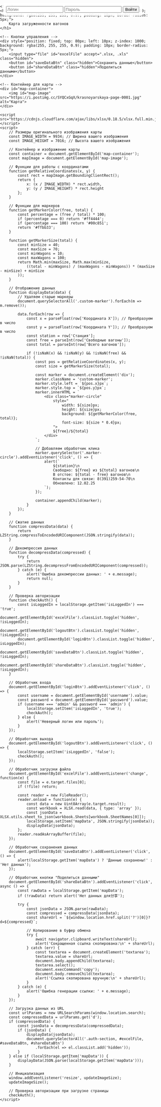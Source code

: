 <!DOCTYPE html>
<html lang="ru">
<head>
    <meta charset="UTF-8">
    <meta name="viewport" content="width=device-width, initial-scale=1.0">
    <title>Карта загруженности вагонов</title>
    <link rel="stylesheet" href="https://unpkg.com/leaflet.markercluster/dist/MarkerCluster.css" />
    <link rel="stylesheet" href="https://unpkg.com/leaflet.markercluster/dist/MarkerCluster.Default.css" />
    <script src="https://cdn.jsdelivr.net/npm/lz-string@1.4.4/libs/lz-string.min.js"></script>
    <style>
        /* Основные стили */
        body, html {
            margin: 0;
            padding: 0;
            overflow: hidden;
            font-family: Arial, sans-serif;
        }
        #map-container {
            position: relative;
            width: 100vw;
            height: 100vh;
            overflow: auto;
        }
        #map-image {
            display: block;
            width: 9934px; /* Оригинальная ширина изображения */
            height: 7016px; /* Оригинальная высота изображения */
        }
        .custom-marker {
            position: absolute;
            transform: translate(-50%, -50%);
        }
        .marker-circle {
            border-radius: 50%;
            display: flex;
            align-items: center;
            justify-content: center;
            color: black;
            font-weight: bold;
            font-family: Arial;
            box-shadow: 0 2px 5px rgba(0,0,0,0.3);
            cursor: pointer;
        }
        .auth-section {
            position: fixed;
            top: 10px;
            left: 10px;
            background: rgba(255, 255, 255, 0.9);
            padding: 10px;
            border-radius: 5px;
            z-index: 1000;
        }
        .hidden {
            display: none;
        }
    </style>
</head>
<body>
    <!-- Секция авторизации -->
    <div class="auth-section">
        <input type="text" id="username" placeholder="Логин">
        <input type="password" id="password" placeholder="Пароль">
        <button id="loginBtn">Войти</button>
        <button id="logoutBtn" class="hidden">Выйти</button>
    </div>

    <!-- Заголовок -->
    <h1 style="position: fixed; top: 10px; left: 300px; z-index: 1000; background: rgba(255, 255, 255, 0.9); padding: 10px; border-radius: 5px;">
        Карта загруженности вагонов
    </h1>

    <!-- Кнопки управления -->
    <div style="position: fixed; top: 80px; left: 10px; z-index: 1000; background: rgba(255, 255, 255, 0.9); padding: 10px; border-radius: 5px;">
        <input type="file" id="excelFile" accept=".xlsx, .xls" class="hidden">
        <button id="saveDataBtn" class="hidden">Сохранить данные</button>
        <button id="shareDataBtn" class="hidden">Поделиться данными</button>
    </div>

    <!-- Контейнер для карты -->
    <div id="map-container">
        <img id="map-image" src="https://i.postimg.cc/SYQCxGqX/krasnoyarskaya-page-0001.jpg" alt="Карта">
    </div>

    <script src="https://cdnjs.cloudflare.com/ajax/libs/xlsx/0.18.5/xlsx.full.min.js"></script>
    <script>
        // Размеры оригинального изображения карты
        const IMAGE_WIDTH = 9934; // Ширина вашего изображения
        const IMAGE_HEIGHT = 7016; // Высота вашего изображения

        // Контейнер и изображение карты
        const container = document.getElementById('map-container');
        const mapImage = document.getElementById('map-image');

        // Функции для работы с координатами
        function getRelativeCoordinates(x, y) {
            const rect = mapImage.getBoundingClientRect();
            return {
                x: (x / IMAGE_WIDTH) * rect.width,
                y: (y / IMAGE_HEIGHT) * rect.height
            };
        }

        // Функции для маркеров
        function getMarkerColor(free, total) {
            const percentage = (free / total) * 100;
            if (percentage === 0) return '#ff4444';
            if (percentage === 100) return '#00c851';
            return '#ffbb33';
        }

        function getMarkerSize(total) {
            const minSize = 40;
            const maxSize = 70;
            const minWagons = 10;
            const maxWagons = 100;
            return Math.min(maxSize, Math.max(minSize, 
                ((total - minWagons) / (maxWagons - minWagons)) * (maxSize - minSize) + minSize
            ));
        }

        // Отображение данных
        function displayData(data) {
            // Удаляем старые маркеры
            document.querySelectorAll('.custom-marker').forEach(m => m.remove());

            data.forEach(row => {
                const x = parseFloat(row['Координата X']); // Преобразуем в число
                const y = parseFloat(row['Координата Y']); // Преобразуем в число
                const station = row['Станция'];
                const free = parseInt(row['Свободные вагоны']);
                const total = parseInt(row['Всего вагонов']);

                if (!isNaN(x) && !isNaN(y) && !isNaN(free) && !isNaN(total)) {
                    const pos = getRelativeCoordinates(x, y);
                    const size = getMarkerSize(total);

                    const marker = document.createElement('div');
                    marker.className = 'custom-marker';
                    marker.style.left = `${pos.x}px`;
                    marker.style.top = `${pos.y}px`;
                    marker.innerHTML = `
                        <div class="marker-circle" 
                            style="
                                width: ${size}px;
                                height: ${size}px;
                                background: ${getMarkerColor(free, total)};
                                font-size: ${size * 0.4}px;
                            ">
                            ${free}/${total}
                        </div>
                    `;

                    // Добавляем обработчик клика
                    marker.querySelector('.marker-circle').addEventListener('click', () => {
                        alert(`
                            ${station}\n
                            Свободно: ${free} из ${total} вагонов\n
                            В отстое: ${total - free} вагонов\n
                            Контакты для связи: 8(391)259-54-70\n
                            Обновлено: 12.02.25
                        `);
                    });

                    container.appendChild(marker);
                }
            });
        }

        // Сжатие данных
        function compressData(data) {
            return LZString.compressToEncodedURIComponent(JSON.stringify(data));
        }

        // Декомпрессия данных
        function decompressData(compressed) {
            try {
                return JSON.parse(LZString.decompressFromEncodedURIComponent(compressed));
            } catch (e) {
                alert('Ошибка декомпрессии данных: ' + e.message);
                return null;
            }
        }

        // Проверка авторизации
        function checkAuth() {
            const isLoggedIn = localStorage.getItem('isLoggedIn') === 'true';
            document.getElementById('excelFile').classList.toggle('hidden', !isLoggedIn);
            document.getElementById('logoutBtn').classList.toggle('hidden', !isLoggedIn);
            document.getElementById('loginBtn').classList.toggle('hidden', isLoggedIn);
            document.getElementById('saveDataBtn').classList.toggle('hidden', !isLoggedIn);
            document.getElementById('shareDataBtn').classList.toggle('hidden', !isLoggedIn);
        }

        // Обработчик входа
        document.getElementById('loginBtn').addEventListener('click', () => {
            const username = document.getElementById('username').value;
            const password = document.getElementById('password').value;
            if (username === 'admin' && password === 'admin') {
                localStorage.setItem('isLoggedIn', 'true');
                checkAuth();
            } else {
                alert('Неверный логин или пароль');
            }
        });

        // Обработчик выхода
        document.getElementById('logoutBtn').addEventListener('click', () => {
            localStorage.setItem('isLoggedIn', 'false');
            checkAuth();
        });

        // Обработчик загрузки файла
        document.getElementById('excelFile').addEventListener('change', function(e) {
            const file = e.target.files[0];
            if (!file) return;

            const reader = new FileReader();
            reader.onload = function(e) {
                const data = new Uint8Array(e.target.result);
                const workbook = XLSX.read(data, { type: 'array' });
                const jsonData = XLSX.utils.sheet_to_json(workbook.Sheets[workbook.SheetNames[0]]);
                localStorage.setItem('mapData', JSON.stringify(jsonData));
                displayData(jsonData);
            };
            reader.readAsArrayBuffer(file);
        });

        // Обработчик сохранения данных
        document.getElementById('saveDataBtn').addEventListener('click', () => {
            alert(localStorage.getItem('mapData') ? 'Данные сохранены!' : 'Нет данных');
        });

        // Обработчик кнопки "Поделиться данными"
        document.getElementById('shareDataBtn').addEventListener('click', async () => {
            const rawData = localStorage.getItem('mapData');
            if (!rawData) return alert('Нет данных для分享');

            try {
                const jsonData = JSON.parse(rawData);
                const compressed = compressData(jsonData);
                const shareUrl = `${window.location.href.split('?')[0]}?d=${compressed}`;

                // Копирование в буфер обмена
                try {
                    await navigator.clipboard.writeText(shareUrl);
                    alert('Сокращенная ссылка скопирована:\n' + shareUrl);
                } catch (err) {
                    const textarea = document.createElement('textarea');
                    textarea.value = shareUrl;
                    document.body.appendChild(textarea);
                    textarea.select();
                    document.execCommand('copy');
                    document.body.removeChild(textarea);
                    alert('Ссылка скопирована вручную:\n' + shareUrl);
                }
            } catch (e) {
                alert('Ошибка генерации ссылки: ' + e.message);
            }
        });

        // Загрузка данных из URL
        const urlParams = new URLSearchParams(window.location.search);
        const compressedData = urlParams.get('d');
        if (compressedData) {
            const jsonData = decompressData(compressedData);
            if (jsonData) {
                displayData(jsonData);
                document.querySelectorAll('.auth-section, #excelFile, #saveDataBtn, #shareDataBtn')
                    .forEach(el => el.classList.add('hidden'));
            }
        } else if (localStorage.getItem('mapData')) {
            displayData(JSON.parse(localStorage.getItem('mapData')));
        }

        // Инициализация
        window.addEventListener('resize', updateImageSize);
        updateImageSize();

        // Проверка авторизации при загрузке страницы
        checkAuth();
    </script>
</body>
</html>
